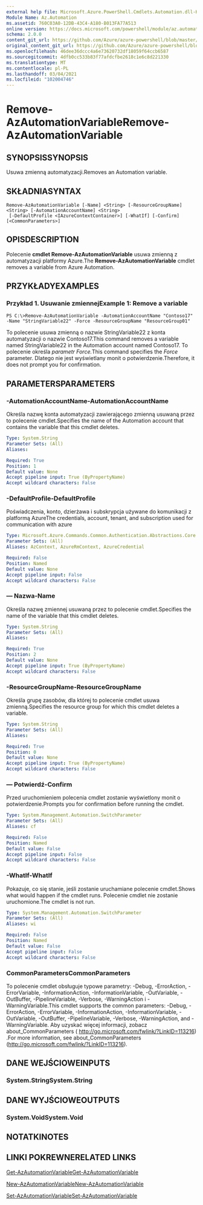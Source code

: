 ```yaml
---
external help file: Microsoft.Azure.PowerShell.Cmdlets.Automation.dll-Help.xml
Module Name: Az.Automation
ms.assetid: 760C03A0-12DB-43C4-A180-B013FA77A513
online version: https://docs.microsoft.com/powershell/module/az.automation/remove-azautomationvariable
schema: 2.0.0
content_git_url: https://github.com/Azure/azure-powershell/blob/master/src/Automation/Automation/help/Remove-AzAutomationVariable.md
original_content_git_url: https://github.com/Azure/azure-powershell/blob/master/src/Automation/Automation/help/Remove-AzAutomationVariable.md
ms.openlocfilehash: 46dee36dccc4a6e73620732df18059f64ccb6587
ms.sourcegitcommit: 4dfb0cc533b83f77afdcfbe2618c1e6c8d221330
ms.translationtype: MT
ms.contentlocale: pl-PL
ms.lasthandoff: 03/04/2021
ms.locfileid: "102004746"
---
```

# <span data-ttu-id="3af9a-101">Remove-AzAutomationVariable</span><span class="sxs-lookup"><span data-stu-id="3af9a-101">Remove-AzAutomationVariable</span></span>

## <span data-ttu-id="3af9a-102">SYNOPSIS</span><span class="sxs-lookup"><span data-stu-id="3af9a-102">SYNOPSIS</span></span>
<span data-ttu-id="3af9a-103">Usuwa zmienną automatyzacji.</span><span class="sxs-lookup"><span data-stu-id="3af9a-103">Removes an Automation variable.</span></span>

## <span data-ttu-id="3af9a-104">SKŁADNIA</span><span class="sxs-lookup"><span data-stu-id="3af9a-104">SYNTAX</span></span>

```
Remove-AzAutomationVariable [-Name] <String> [-ResourceGroupName] <String> [-AutomationAccountName] <String>
 [-DefaultProfile <IAzureContextContainer>] [-WhatIf] [-Confirm] [<CommonParameters>]
```

## <span data-ttu-id="3af9a-105">OPIS</span><span class="sxs-lookup"><span data-stu-id="3af9a-105">DESCRIPTION</span></span>
<span data-ttu-id="3af9a-106">Polecenie **cmdlet Remove-AzAutomationVariable** usuwa zmienną z automatyzacji platformy Azure.</span><span class="sxs-lookup"><span data-stu-id="3af9a-106">The **Remove-AzAutomationVariable** cmdlet removes a variable from Azure Automation.</span></span>

## <span data-ttu-id="3af9a-107">PRZYKŁADY</span><span class="sxs-lookup"><span data-stu-id="3af9a-107">EXAMPLES</span></span>

### <span data-ttu-id="3af9a-108">Przykład 1. Usuwanie zmiennej</span><span class="sxs-lookup"><span data-stu-id="3af9a-108">Example 1: Remove a variable</span></span>
```
PS C:\>Remove-AzAutomationVariable -AutomationAccountName "Contoso17" -Name "StringVariable22" -Force -ResourceGroupName "ResourceGroup01"
```

<span data-ttu-id="3af9a-109">To polecenie usuwa zmienną o nazwie StringVariable22 z konta automatyzacji o nazwie Contoso17.</span><span class="sxs-lookup"><span data-stu-id="3af9a-109">This command removes a variable named StringVariable22 in the Automation account named Contoso17.</span></span>
<span data-ttu-id="3af9a-110">To polecenie określa *parametr Force.*</span><span class="sxs-lookup"><span data-stu-id="3af9a-110">This command specifies the *Force* parameter.</span></span>
<span data-ttu-id="3af9a-111">Dlatego nie jest wyświetlany monit o potwierdzenie.</span><span class="sxs-lookup"><span data-stu-id="3af9a-111">Therefore, it does not prompt you for confirmation.</span></span>

## <span data-ttu-id="3af9a-112">PARAMETERS</span><span class="sxs-lookup"><span data-stu-id="3af9a-112">PARAMETERS</span></span>

### <span data-ttu-id="3af9a-113">-AutomationAccountName</span><span class="sxs-lookup"><span data-stu-id="3af9a-113">-AutomationAccountName</span></span>
<span data-ttu-id="3af9a-114">Określa nazwę konta automatyzacji zawierającego zmienną usuwaną przez to polecenie cmdlet.</span><span class="sxs-lookup"><span data-stu-id="3af9a-114">Specifies the name of the Automation account that contains the variable that this cmdlet deletes.</span></span>

```yaml
Type: System.String
Parameter Sets: (All)
Aliases:

Required: True
Position: 1
Default value: None
Accept pipeline input: True (ByPropertyName)
Accept wildcard characters: False
```

### <span data-ttu-id="3af9a-115">-DefaultProfile</span><span class="sxs-lookup"><span data-stu-id="3af9a-115">-DefaultProfile</span></span>
<span data-ttu-id="3af9a-116">Poświadczenia, konto, dzierżawa i subskrypcja używane do komunikacji z platformą Azure</span><span class="sxs-lookup"><span data-stu-id="3af9a-116">The credentials, account, tenant, and subscription used for communication with azure</span></span>

```yaml
Type: Microsoft.Azure.Commands.Common.Authentication.Abstractions.Core.IAzureContextContainer
Parameter Sets: (All)
Aliases: AzContext, AzureRmContext, AzureCredential

Required: False
Position: Named
Default value: None
Accept pipeline input: False
Accept wildcard characters: False
```

### <span data-ttu-id="3af9a-117">— Nazwa</span><span class="sxs-lookup"><span data-stu-id="3af9a-117">-Name</span></span>
<span data-ttu-id="3af9a-118">Określa nazwę zmiennej usuwaną przez to polecenie cmdlet.</span><span class="sxs-lookup"><span data-stu-id="3af9a-118">Specifies the name of the variable that this cmdlet deletes.</span></span>

```yaml
Type: System.String
Parameter Sets: (All)
Aliases:

Required: True
Position: 2
Default value: None
Accept pipeline input: True (ByPropertyName)
Accept wildcard characters: False
```

### <span data-ttu-id="3af9a-119">-ResourceGroupName</span><span class="sxs-lookup"><span data-stu-id="3af9a-119">-ResourceGroupName</span></span>
<span data-ttu-id="3af9a-120">Określa grupę zasobów, dla której to polecenie cmdlet usuwa zmienną.</span><span class="sxs-lookup"><span data-stu-id="3af9a-120">Specifies the resource group for which this cmdlet deletes a variable.</span></span>

```yaml
Type: System.String
Parameter Sets: (All)
Aliases:

Required: True
Position: 0
Default value: None
Accept pipeline input: True (ByPropertyName)
Accept wildcard characters: False
```

### <span data-ttu-id="3af9a-121">— Potwierdź</span><span class="sxs-lookup"><span data-stu-id="3af9a-121">-Confirm</span></span>
<span data-ttu-id="3af9a-122">Przed uruchomieniem polecenia cmdlet zostanie wyświetlony monit o potwierdzenie.</span><span class="sxs-lookup"><span data-stu-id="3af9a-122">Prompts you for confirmation before running the cmdlet.</span></span>

```yaml
Type: System.Management.Automation.SwitchParameter
Parameter Sets: (All)
Aliases: cf

Required: False
Position: Named
Default value: False
Accept pipeline input: False
Accept wildcard characters: False
```

### <span data-ttu-id="3af9a-123">-WhatIf</span><span class="sxs-lookup"><span data-stu-id="3af9a-123">-WhatIf</span></span>
<span data-ttu-id="3af9a-124">Pokazuje, co się stanie, jeśli zostanie uruchamiane polecenie cmdlet.</span><span class="sxs-lookup"><span data-stu-id="3af9a-124">Shows what would happen if the cmdlet runs.</span></span>
<span data-ttu-id="3af9a-125">Polecenie cmdlet nie zostanie uruchomione.</span><span class="sxs-lookup"><span data-stu-id="3af9a-125">The cmdlet is not run.</span></span>

```yaml
Type: System.Management.Automation.SwitchParameter
Parameter Sets: (All)
Aliases: wi

Required: False
Position: Named
Default value: False
Accept pipeline input: False
Accept wildcard characters: False
```

### <span data-ttu-id="3af9a-126">CommonParameters</span><span class="sxs-lookup"><span data-stu-id="3af9a-126">CommonParameters</span></span>
<span data-ttu-id="3af9a-127">To polecenie cmdlet obsługuje typowe parametry: -Debug, -ErrorAction, -ErrorVariable, -InformationAction, -InformationVariable, -OutVariable, -OutBuffer, -PipelineVariable, -Verbose, -WarningAction i -WarningVariable.</span><span class="sxs-lookup"><span data-stu-id="3af9a-127">This cmdlet supports the common parameters: -Debug, -ErrorAction, -ErrorVariable, -InformationAction, -InformationVariable, -OutVariable, -OutBuffer, -PipelineVariable, -Verbose, -WarningAction, and -WarningVariable.</span></span> <span data-ttu-id="3af9a-128">Aby uzyskać więcej informacji, zobacz about_CommonParameters ( http://go.microsoft.com/fwlink/?LinkID=113216) .</span><span class="sxs-lookup"><span data-stu-id="3af9a-128">For more information, see about_CommonParameters (http://go.microsoft.com/fwlink/?LinkID=113216).</span></span>

## <span data-ttu-id="3af9a-129">DANE WEJŚCIOWE</span><span class="sxs-lookup"><span data-stu-id="3af9a-129">INPUTS</span></span>

### <span data-ttu-id="3af9a-130">System.String</span><span class="sxs-lookup"><span data-stu-id="3af9a-130">System.String</span></span>

## <span data-ttu-id="3af9a-131">DANE WYJŚCIOWE</span><span class="sxs-lookup"><span data-stu-id="3af9a-131">OUTPUTS</span></span>

### <span data-ttu-id="3af9a-132">System.Void</span><span class="sxs-lookup"><span data-stu-id="3af9a-132">System.Void</span></span>

## <span data-ttu-id="3af9a-133">NOTATKI</span><span class="sxs-lookup"><span data-stu-id="3af9a-133">NOTES</span></span>

## <span data-ttu-id="3af9a-134">LINKI POKREWNE</span><span class="sxs-lookup"><span data-stu-id="3af9a-134">RELATED LINKS</span></span>

[<span data-ttu-id="3af9a-135">Get-AzAutomationVariable</span><span class="sxs-lookup"><span data-stu-id="3af9a-135">Get-AzAutomationVariable</span></span>](./Get-AzAutomationVariable.md)

[<span data-ttu-id="3af9a-136">New-AzAutomationVariable</span><span class="sxs-lookup"><span data-stu-id="3af9a-136">New-AzAutomationVariable</span></span>](./New-AzAutomationVariable.md)

[<span data-ttu-id="3af9a-137">Set-AzAutomationVariable</span><span class="sxs-lookup"><span data-stu-id="3af9a-137">Set-AzAutomationVariable</span></span>](./Set-AzAutomationVariable.md)


